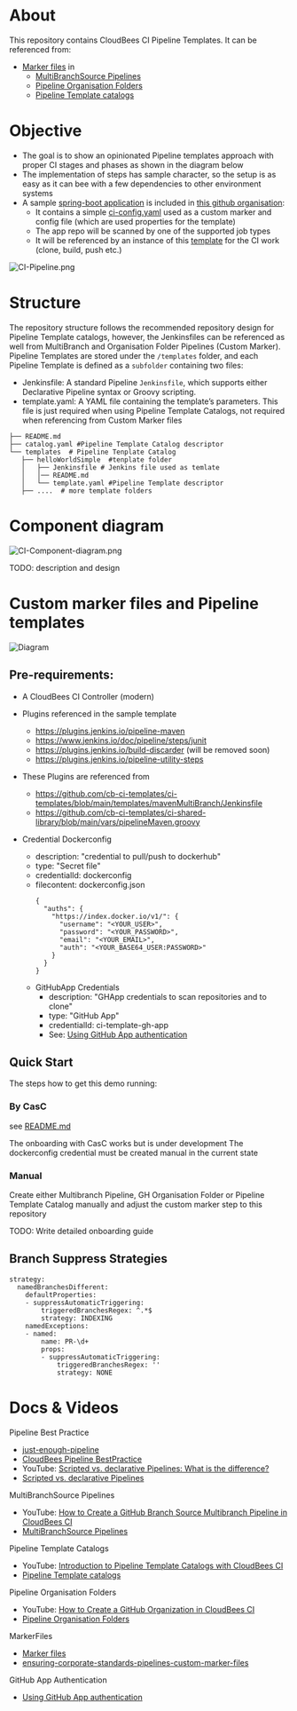 # About 
This repository contains CloudBees CI Pipeline Templates.
It can be referenced from:

* [Marker files](https://docs.cloudbees.com/docs/cloudbees-ci/latest/pipelines/pipeline-as-code#custom-pac-scripts) in 
  * [MultiBranchSource Pipelines](https://docs.cloudbees.com/docs/cloudbees-ci/latest/pipelines/pipeline-as-code#_multibranch_pipeline_projects)
  * [Pipeline Organisation Folders](https://docs.cloudbees.com/docs/cloudbees-ci/latest/pipelines/pipeline-as-code#_organization_folders)
  * [Pipeline Template catalogs](https://docs.cloudbees.com/docs/cloudbees-ci/latest/pipeline-templates-user-guide/)

# Objective

* The goal is to show an opinionated Pipeline templates approach with proper CI stages and phases as shown in the diagram below
* The implementation of steps has sample character, so the setup is as easy as it can bee with a few dependencies to other environment systems
* A sample [spring-boot application](https://github.com/cb-ci-templates/sample-app-spring-boot-maven) is included in [this github organisation](https://github.com/cb-ci-templates):
  * It contains a simple [ci-config.yaml](https://github.com/cb-ci-templates/sample-app-spring-boot-maven/blob/main/ci-config.yaml) used as a custom marker and config file (which are used properties for the template)
  * The app repo will be scanned by one of the supported job types
  * It will be referenced by an instance of this [template](https://github.com/cb-ci-templates/ci-templates/blob/main/templates/mavenMultiBranch/Jenkinsfile) for the CI work (clone, build, push etc.)

![CI-Pipeline.png](images/CI-Pipeline-1.png)

# Structure 
The repository structure follows the recommended repository design for Pipeline Template catalogs, however, the Jenkinsfiles can be referenced as well from MultiBranch and Organisation Folder Pipelines (Custom Marker).
Pipeline Templates are stored under the `/templates` folder, and each Pipeline Template is defined as a `subfolder` containing two files:

* Jenkinsfile: A standard Pipeline `Jenkinsfile`, which supports either Declarative Pipeline syntax or Groovy scripting.
* template.yaml: A YAML file containing the template’s parameters. This file is just required when using Pipeline Template Catalogs, not required when referencing from Custom Marker files

```
├── README.md
├── catalog.yaml #Pipeline Template Catalog descriptor
└── templates  # Pipeline Tenplate Catalog
   ├── helloWorldSimple  #tenplate folder
   │   ├── Jenkinsfile # Jenkins file used as temlate
   │   │── README.md    
   │   └── template.yaml #Pipeline Template descriptor
   ├── ....  # more template folders 

```
# Component diagram
![CI-Component-diagram.png](images/CI-Component-diagram.png)

TODO: description and design

# Custom marker files and Pipeline templates

![Diagram](images/CI-Diagramms-CustomMarkerFiles.svg)

## Pre-requirements:

* A CloudBees CI Controller (modern)
* Plugins referenced in the sample template 
  * https://plugins.jenkins.io/pipeline-maven
  * https://www.jenkins.io/doc/pipeline/steps/junit
  * https://plugins.jenkins.io/build-discarder  (will be removed soon)
  * https://plugins.jenkins.io/pipeline-utility-steps
* These Plugins are referenced from 
  * https://github.com/cb-ci-templates/ci-templates/blob/main/templates/mavenMultiBranch/Jenkinsfile
  * https://github.com/cb-ci-templates/ci-shared-library/blob/main/vars/pipelineMaven.groovy

* Credential Dockerconfig  
  * description: "credential to pull/push to dockerhub"
  * type: "Secret file"
  * credentialId: dockerconfig
  * filecontent: dockerconfig.json
    ```
    {
      "auths": {
        "https://index.docker.io/v1/": {
          "username": "<YOUR_USER>",
          "password": "<YOUR_PASSWORD>",
          "email": "<YOUR_EMAIL>",
          "auth": "<YOUR_BASE64_USER:PASSWORD>"
        }
      }
    }
    ```
  * GitHubApp Credentials
    * description: "GHApp credentials to scan repositories and to clone"
    * type: "GitHub App"
    * credentialId: ci-template-gh-app
    * See:  [Using GitHub App authentication](https://docs.cloudbees.com/docs/cloudbees-ci/latest/traditional-admin-guide/github-app-auth)
 
## Quick Start

The steps how to get this demo running:

### By CasC

see [README.md](casc/README.md)

The onboarding with CasC works but is under development 
The dockerconfig credential must be created manual in the current state 

### Manual

Create either Multibranch Pipeline, GH Organisation Folder or Pipeline Template Catalog manually and adjust the custom marker step to this repository

TODO: Write detailed onboarding guide


##  Branch Suppress Strategies

```
strategy:
  namedBranchesDifferent:
    defaultProperties:
    - suppressAutomaticTriggering:
        triggeredBranchesRegex: ^.*$
        strategy: INDEXING
    namedExceptions:
    - named:
        name: PR-\d+
        props:
        - suppressAutomaticTriggering:
            triggeredBranchesRegex: ''
            strategy: NONE
```

# Docs & Videos

Pipeline Best Practice
* [just-enough-pipeline](https://www.jenkins.io/blog/2021/10/26/just-enough-pipeline/)
* [CloudBees Pipeline BestPractice](https://docs.cloudbees.com/docs/cloudbees-ci/latest/pipelines/pipeline-best-practices)
* YouTube: [Scripted vs. declarative Pipelines: What is the difference?](https://www.youtube.com/watch?v=GJBlskiaRrI=)
* [Scripted vs. declarative Pipelines](https://e.printstacktrace.blog/jenkins-scripted-pipeline-vs-declarative-pipeline-the-4-practical-differences/)

MultiBranchSource Pipelines
* YouTube: [How to Create a GitHub Branch Source Multibranch Pipeline in CloudBees CI](https://www.youtube.com/watch?v=ZWwmh4gqia4)
* [MultiBranchSource Pipelines](https://docs.cloudbees.com/docs/cloudbees-ci/latest/pipelines/pipeline-as-code#_multibranch_pipeline_projects)

Pipeline Template Catalogs
* YouTube: [Introduction to Pipeline Template Catalogs with CloudBees CI](https://www.youtube.com/watch?v=pPwI_kTSCmA)
* [Pipeline Template catalogs](https://docs.cloudbees.com/docs/cloudbees-ci/latest/pipeline-templates-user-guide/)

Pipeline Organisation Folders
* YouTube: [How to Create a GitHub Organization in CloudBees CI](https://www.youtube.com/watch?v=w5YupbQ1vHI)
* [Pipeline Organisation Folders](https://docs.cloudbees.com/docs/cloudbees-ci/latest/pipelines/pipeline-as-code#_organization_folders)

MarkerFiles
* [Marker files](https://docs.cloudbees.com/docs/cloudbees-ci/latest/pipelines/pipeline-as-code#custom-pac-scripts)
* [ensuring-corporate-standards-pipelines-custom-marker-files](https://www.cloudbees.com/blog/ensuring-corporate-standards-pipelines-custom-marker-files)

GitHub App Authentication
* [Using GitHub App authentication](https://docs.cloudbees.com/docs/cloudbees-ci/latest/traditional-admin-guide/github-app-auth)
